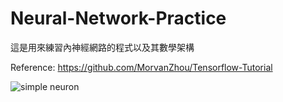 # Neural-Network-Practice
這是用來練習內神經網路的程式以及其數學架構

Reference: https://github.com/MorvanZhou/Tensorflow-Tutorial

![simple neuron](http://imagebank.osa.org/getImage.xqy?img=QC5sYXJnZSxvZS0xNC0xNC02NDU2LWcwMDE) 
